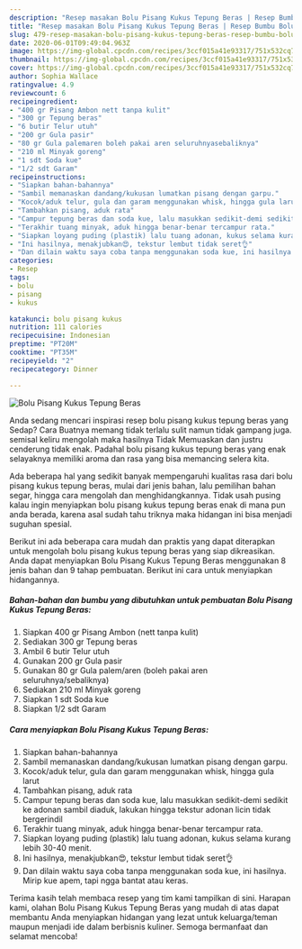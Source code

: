 ```yaml
---
description: "Resep masakan Bolu Pisang Kukus Tepung Beras | Resep Bumbu Bolu Pisang Kukus Tepung Beras Yang Enak dan Simpel"
title: "Resep masakan Bolu Pisang Kukus Tepung Beras | Resep Bumbu Bolu Pisang Kukus Tepung Beras Yang Enak dan Simpel"
slug: 479-resep-masakan-bolu-pisang-kukus-tepung-beras-resep-bumbu-bolu-pisang-kukus-tepung-beras-yang-enak-dan-simpel
date: 2020-06-01T09:49:04.963Z
image: https://img-global.cpcdn.com/recipes/3ccf015a41e93317/751x532cq70/bolu-pisang-kukus-tepung-beras-foto-resep-utama.jpg
thumbnail: https://img-global.cpcdn.com/recipes/3ccf015a41e93317/751x532cq70/bolu-pisang-kukus-tepung-beras-foto-resep-utama.jpg
cover: https://img-global.cpcdn.com/recipes/3ccf015a41e93317/751x532cq70/bolu-pisang-kukus-tepung-beras-foto-resep-utama.jpg
author: Sophia Wallace
ratingvalue: 4.9
reviewcount: 6
recipeingredient:
- "400 gr Pisang Ambon nett tanpa kulit"
- "300 gr Tepung beras"
- "6 butir Telur utuh"
- "200 gr Gula pasir"
- "80 gr Gula palemaren boleh pakai aren seluruhnyasebaliknya"
- "210 ml Minyak goreng"
- "1 sdt Soda kue"
- "1/2 sdt Garam"
recipeinstructions:
- "Siapkan bahan-bahannya"
- "Sambil memanaskan dandang/kukusan lumatkan pisang dengan garpu."
- "Kocok/aduk telur, gula dan garam menggunakan whisk, hingga gula larut"
- "Tambahkan pisang, aduk rata"
- "Campur tepung beras dan soda kue, lalu masukkan sedikit-demi sedikit ke adonan sambil diaduk, lakukan hingga tekstur adonan licin tidak bergerindil"
- "Terakhir tuang minyak, aduk hingga benar-benar tercampur rata."
- "Siapkan loyang puding (plastik) lalu tuang adonan, kukus selama kurang lebih 30-40 menit."
- "Ini hasilnya, menakjubkan😍, tekstur lembut tidak seret👌"
- "Dan dilain waktu saya coba tanpa menggunakan soda kue, ini hasilnya. Mirip kue apem, tapi ngga bantat atau keras."
categories:
- Resep
tags:
- bolu
- pisang
- kukus

katakunci: bolu pisang kukus 
nutrition: 111 calories
recipecuisine: Indonesian
preptime: "PT20M"
cooktime: "PT35M"
recipeyield: "2"
recipecategory: Dinner

---
```



![Bolu Pisang Kukus Tepung Beras](https://img-global.cpcdn.com/recipes/3ccf015a41e93317/751x532cq70/bolu-pisang-kukus-tepung-beras-foto-resep-utama.jpg)

Anda sedang mencari inspirasi resep bolu pisang kukus tepung beras yang Sedap? Cara Buatnya memang tidak terlalu sulit namun tidak gampang juga. semisal keliru mengolah maka hasilnya Tidak Memuaskan dan justru cenderung tidak enak. Padahal bolu pisang kukus tepung beras yang enak selayaknya memiliki aroma dan rasa yang bisa memancing selera kita.

Ada beberapa hal yang sedikit banyak mempengaruhi kualitas rasa dari bolu pisang kukus tepung beras, mulai dari jenis bahan, lalu pemilihan bahan segar, hingga cara mengolah dan menghidangkannya. Tidak usah pusing kalau ingin menyiapkan bolu pisang kukus tepung beras enak di mana pun anda berada, karena asal sudah tahu triknya maka hidangan ini bisa menjadi suguhan spesial.




Berikut ini ada beberapa cara mudah dan praktis yang dapat diterapkan untuk mengolah bolu pisang kukus tepung beras yang siap dikreasikan. Anda dapat menyiapkan Bolu Pisang Kukus Tepung Beras menggunakan 8 jenis bahan dan 9 tahap pembuatan. Berikut ini cara untuk menyiapkan hidangannya.

<!--inarticleads1-->

##### Bahan-bahan dan bumbu yang dibutuhkan untuk pembuatan Bolu Pisang Kukus Tepung Beras:

1. Siapkan 400 gr Pisang Ambon (nett tanpa kulit)
1. Sediakan 300 gr Tepung beras
1. Ambil 6 butir Telur utuh
1. Gunakan 200 gr Gula pasir
1. Gunakan 80 gr Gula palem/aren (boleh pakai aren seluruhnya/sebaliknya)
1. Sediakan 210 ml Minyak goreng
1. Siapkan 1 sdt Soda kue
1. Siapkan 1/2 sdt Garam




<!--inarticleads2-->

##### Cara menyiapkan Bolu Pisang Kukus Tepung Beras:

1. Siapkan bahan-bahannya
1. Sambil memanaskan dandang/kukusan lumatkan pisang dengan garpu.
1. Kocok/aduk telur, gula dan garam menggunakan whisk, hingga gula larut
1. Tambahkan pisang, aduk rata
1. Campur tepung beras dan soda kue, lalu masukkan sedikit-demi sedikit ke adonan sambil diaduk, lakukan hingga tekstur adonan licin tidak bergerindil
1. Terakhir tuang minyak, aduk hingga benar-benar tercampur rata.
1. Siapkan loyang puding (plastik) lalu tuang adonan, kukus selama kurang lebih 30-40 menit.
1. Ini hasilnya, menakjubkan😍, tekstur lembut tidak seret👌
1. Dan dilain waktu saya coba tanpa menggunakan soda kue, ini hasilnya. Mirip kue apem, tapi ngga bantat atau keras.




Terima kasih telah membaca resep yang tim kami tampilkan di sini. Harapan kami, olahan Bolu Pisang Kukus Tepung Beras yang mudah di atas dapat membantu Anda menyiapkan hidangan yang lezat untuk keluarga/teman maupun menjadi ide dalam berbisnis kuliner. Semoga bermanfaat dan selamat mencoba!

